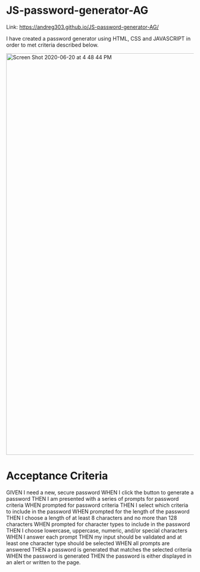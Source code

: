 # JS-password-generator-AG


Link:  https://andreg303.github.io/JS-password-generator-AG/

I have created a password generator using HTML, CSS and JAVASCRIPT in order to met criteria described below. 


<img width="1075" alt="Screen Shot 2020-06-20 at 4 48 44 PM" src="https://user-images.githubusercontent.com/65183415/85211406-da385a00-b316-11ea-9ad5-f8f4763f58e6.png">



# Acceptance Criteria

GIVEN I need a new, secure password
WHEN I click the button to generate a password
THEN I am presented with a series of prompts for password criteria
WHEN prompted for password criteria
THEN I select which criteria to include in the password
WHEN prompted for the length of the password
THEN I choose a length of at least 8 characters and no more than 128 characters
WHEN prompted for character types to include in the password
THEN I choose lowercase, uppercase, numeric, and/or special characters
WHEN I answer each prompt
THEN my input should be validated and at least one character type should be selected
WHEN all prompts are answered
THEN a password is generated that matches the selected criteria
WHEN the password is generated
THEN the password is either displayed in an alert or written to the page.
